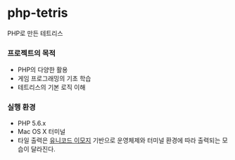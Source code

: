 # php-tetris

PHP로 만든 테트리스

### 프로젝트의 목적
- PHP의 다양한 활용
- 게임 프로그래밍의 기초 학습
- 테트리스의 기본 로직 이해

### 실행 환경
- PHP 5.6.x
- Mac OS X 터미널
- 타일 출력은 [유니코드 이모지](http://unicode.org/emoji/charts/full-emoji-list.html) 기반으로 운영체제와 터미널 환경에 따라 출력되는 모습이 달라진다.
